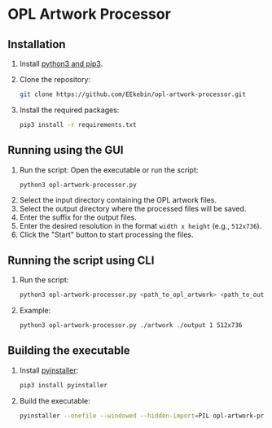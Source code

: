 # OPL Artwork Processor


## Installation

1. Install [python3 and pip3](https://python.org).

2. Clone the repository:
    ```sh
    git clone https://github.com/EEkebin/opl-artwork-processor.git
    ```

3. Install the required packages:
    ```sh
    pip3 install -r requirements.txt
    ```


## Running using the GUI
1. Run the script:
    Open the executable or run the script:
    ```sh
    python3 opl-artwork-processor.py
    ```
2. Select the input directory containing the OPL artwork files.
3. Select the output directory where the processed files will be saved.
4. Enter the suffix for the output files.
5. Enter the desired resolution in the format `width x height` (e.g., `512x736`).
6. Click the "Start" button to start processing the files.


## Running the script using CLI

1. Run the script:
    ```sh
    python3 opl-artwork-processor.py <path_to_opl_artwork> <path_to_output_directory> <suffix> <width>x<height>
    ```

2. Example:
    ```sh
    python3 opl-artwork-processor.py ./artwork ./output 1 512x736
    ```


## Building the executable

1. Install [pyinstaller](https://pyinstaller.readthedocs.io/en/stable/):
    ```sh
    pip3 install pyinstaller
    ```

2. Build the executable:
    ```sh
    pyinstaller --onefile --windowed --hidden-import=PIL opl-artwork-processor-gui.py
    ```
